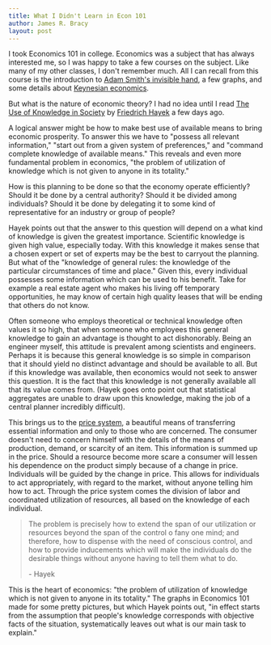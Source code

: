 ```yaml
---
title: What I Didn't Learn in Econ 101
author: James R. Bracy
layout: post
---
```


I took Economics 101 in college. Economics was a subject that has always
interested me, so I was happy to take a few courses on the subject. Like many
of my other classes, I don't remember much. All I can recall from this course
is the introduction to [Adam Smith's invisible hand](http://en.wikipedia.org/wiki/Invisible_hand),
a few graphs, and some details about [Keynesian economics](http://en.wikipedia.org/wiki/Keynesian_economics).

But what is the nature of economic theory? I had no idea until I read [The
Use of Knowledge in Society](http://econlib.org/library/Essays/hykKnw1.html) by
[Friedrich Hayek](http://en.wikipedia.org/wiki/Friedrich_Hayek) a few days ago.

A logical answer might be how to make best use of available means to bring
economic prosperity. To answer this we have to "possess all relevant
information," "start out from a given system of preferences," and "command
complete knowledge of available means." This reveals and even more fundamental
problem in economics, "the problem of utilization of knowledge which is not
given to anyone in its totality."

How is this planning to be done so that the economy operate efficiently?
Should it be done by a central authority? Should it be divided among
individuals? Should it be done by delegating it to some kind of representative
for an industry or group of people?

Hayek points out that the answer to this question will depend on a what kind
of knowledge is given the greatest importance. Scientific knowledge is given
high value, especially today. With this knowledge it makes sense that a
chosen expert or set of experts may be the best to carryout the planning. But
what of the "knowledge of general rules: the knowledge of the particular
circumstances of time and place." Given this, every individual possesses some
information which can be used to his benefit. Take for example a real estate
agent who makes his living off temporary opportunities, he may know of certain
high quality leases that will be ending that others do not know.

Often someone who employs theoretical or technical knowledge often values it
so high, that when someone who employees this general knowledge to gain an
advantage is thought to act dishonorably. Being an engineer myself, this
attitude is prevalent among scientists and engineers. Perhaps it is because
this general knowledge is so simple in comparison that it should yield no
distinct advantage and should be available to all. But if this knowledge was
available, then economics would not seek to answer this question. It is the
fact that this knowledge is not generally available all that its value comes
from. (Hayek goes onto point out that statistical aggregates are unable to
draw upon this knowledge, making the job of a central planner incredibly
difficult).

This brings us to the [price system](http://en.wikipedia.org/wiki/Price_system),
a beautiful means of transferring essential information and only to those who
are concerned. The consumer doesn't need to concern himself with the details
of the means of production, demand, or scarcity of an item. This information
is summed up in the price. Should a resource become more scare a consumer will
lessen his dependence on the product simply because of a change in price.
Individuals will be guided by the change in price. This allows for individuals
to act appropriately, with regard to the market, without anyone telling him
how to act. Through the price system comes the division of labor and
coordinated utilization of resources, all based on the knowledge of each
individual.

>  The problem is precisely how to extend the span of our utilization or
>  resources beyond the span of the control o fany one mind; and therefore,
>  how to dispense with the need of conscious control, and how to provide
>  inducements which will make the individuals do the desirable things without
>  anyone having to tell them what to do.
>  
>  \- Hayek

This is the heart of economics: "the problem of utilization of knowledge which
is not given to anyone in its totality." The graphs in Economics 101 made for
some pretty pictures, but which Hayek points out, "in effect starts from the
assumption that people's knowledge corresponds with objective facts of the
situation, systematically leaves out what is our main task to explain."
